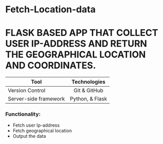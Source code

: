 # Fetch-Location-data

# FLASK BASED APP THAT COLLECT USER IP-ADDRESS AND RETURN THE GEOGRAPHICAL LOCATION AND COORDINATES.

| Tool  | Technologies |
| ------------- |:-------------:|
| Version Control     | Git & GitHub     |
| Server-side framework       | Python, & Flask     |

### Functionality:  
* Fetch user Ip-address
* Fetch geographical location
* Output the data
